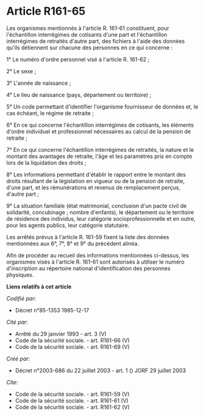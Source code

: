 # Article R161-65

Les organismes mentionnés à l'article R. 161-61 constituent, pour l'échantillon interrégimes de cotisants d'une part et
l'échantillon interrégimes de retraités d'autre part, des fichiers à l'aide des données qu'ils détiennent sur chacune des
personnes en ce qui concerne :

1° Le numéro d'ordre personnel visé à l'article R. 161-62 ;

2° Le sexe ;

3° L'année de naissance ;

4° Le lieu de naissance (pays, département ou territoire) ;

5° Un code permettant d'identifier l'organisme fournisseur de données et, le cas échéant, le régime de retraite ;

6° En ce qui concerne l'échantillon interrégimes de cotisants, les éléments d'ordre individuel et professionnel nécessaires
au calcul de la pension de retraite ;

7° En ce qui concerne l'échantillon interrégimes de retraités, la nature et le montant des avantages de retraite, l'âge et
les paramètres pris en compte lors de la liquidation des droits ;

8° Les informations permettant d'établir le rapport entre le montant des droits résultant de la législation en vigueur ou de
la pension de retraite, d'une part, et les rémunérations et revenus de remplacement perçus, d'autre part ;

9° La situation familiale (état matrimonial, conclusion d'un pacte civil de solidarité, concubinage ; nombre d'enfants), le
département ou le territoire de résidence des individus, leur catégorie socioprofessionnelle et en outre, pour les agents
publics, leur catégorie statutaire.

Les arrêtés prévus à l'article R. 161-59 fixent la liste des données mentionnées aux 6°, 7°, 8° et 9° du précédent alinéa.

Afin de procéder au recueil des informations mentionnées ci-dessus, les organismes visés à l'article R. 161-61 sont autorisés
à utiliser le numéro d'inscription au répertoire national d'identification des personnes physiques.

**Liens relatifs à cet article**

_Codifié par_:

  - Décret n°85-1353 1985-12-17

_Cité par_:

  - Arrêté du 29 janvier 1993 - art. 3 (V)
  - Code de la sécurité sociale. - art. R161-66 (V)
  - Code de la sécurité sociale. - art. R161-69 (V)

_Créé par_:

  - Décret n°2003-686 du 22 juillet 2003 - art. 1 () JORF 29 juillet 2003

_Cite_:

  - Code de la sécurité sociale. - art. R161-59 (V)
  - Code de la sécurité sociale. - art. R161-61 (V)
  - Code de la sécurité sociale. - art. R161-62 (V)
